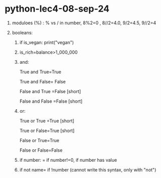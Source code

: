 # python-lec4-08-sep-24

1) moduloes (%) : % vs / in number, 8%2=0 , 8//2=4.0, 9/2=4.5, 9//2=4
2) booleans:

    1. if is_vegan: print("vegan")
    2. is_rich=balance>1_000_000
    3. and:

       True and True=True

       True and False= False

       False and True =False [short]

       False and False =False [short]
    4. or:

       True or True =True [short]

       True or False=True [short]

       False or True=True

       False or False=False
    5. if number: = if number!=0, if number has value
    6. if not name= if !number (cannot write this syntax, only  with "not")